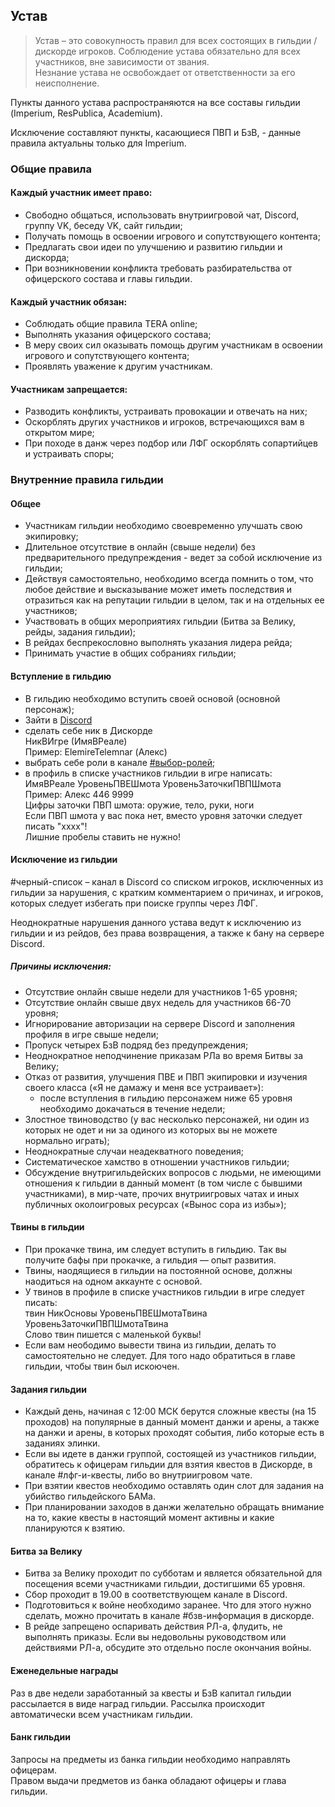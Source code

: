 ## Устав

>Устав – это совокупность правил для всех состоящих в гильдии / дискорде игроков.
>Соблюдение устава обязательно для всех участников, вне зависимости от звания.  
>Незнание устава не освобождает от ответственности за его неисполнение.

Пункты данного устава распространяются на все составы гильдии (Imperium, ResPublica, Academium).

Исключение составляют пункты, касающиеся ПВП и БзВ, - данные правила актуальны только для Imperium.

### Общие правила

#### Каждый участник имеет право:
* Свободно общаться, использовать внутриигровой чат, Discord, группу VK, беседу VK, сайт гильдии;
* Получать помощь в освоении игрового и сопутствующего контента;
* Предлагать свои идеи по улучшению и развитию гильдии и дискорда;
* При возникновении конфликта требовать разбирательства от офицерского состава и главы гильдии.

#### Каждый участник обязан:
* Соблюдать общие правила TERA online;
* Выполнять указания офицерского состава;
* В меру своих сил оказывать помощь другим участникам в освоении игрового и сопутствующего контента;
* Проявлять уважение к другим участникам.

#### Участникам запрещается:
* Разводить конфликты, устраивать провокации и отвечать на них;
* Оскорблять других участников и игроков, встречающихся вам в открытом мире;
* При походе в данж через подбор или ЛФГ оскорблять сопартийцев и устраивать споры;

### Внутренние правила гильдии
#### Общее
* Участникам гильдии необходимо своевременно улучшать свою экипировку;
* Длительное отсутствие в онлайн (свыше недели) без предварительного предупреждения - ведет за собой исключение из гильдии;
* Действуя самостоятельно, необходимо всегда помнить о том, что любое действие и высказывание может иметь последствия и отразиться как на репутации гильдии в целом, так и на отдельных ее участников;
* Участвовать в общих мероприятиях гильдии (Битва за Велику, рейды, задания гильдии);
* В рейдах беспрекословно выполнять указания лидера рейда;
* Принимать участие в общих собраниях гильдии;

#### Вступление в гильдию
* В гильдию необходимо вступить своей основой (основной персонаж); 
* Зайти в [Discord](https://discord.gg/TUdNyDu) 
* сделать себе ник в Дискорде  
НикВИгре (ИмяВРеале)  
Пример: ElemireTelemnar (Алекс)
* выбрать себе роли в канале [#выбор-ролей](https://discordapp.com/channels/314079806884937729/498216706313814016/502489713350017024);
* в профиль в списке участников гильдии в игре написать:  
ИмяВРеале УровеньПВЕШмота УровеньЗаточкиПВПШмота  
Пример: Алекс 446 9999  
Цифры заточки ПВП шмота: оружие, тело, руки, ноги  
Если ПВП шмота у вас пока нет, вместо уровня заточки следует писать "хххх"!  
Лишние пробелы ставить не нужно!  

#### Исключение из гильдии

#черный-список – канал в Discord со списком игроков, исключенных из гильдии за нарушения, с кратким комментарием о причинах, и игроков, которых следует избегать при поиске группы через ЛФГ.

Неоднократные нарушения данного устава ведут к исключению из гильдии и из рейдов, без права возвращения, а также к бану на сервере Discord.

##### Причины исключения:

* Отсутствие онлайн свыше недели для участников 1-65 уровня;
* Отсутствие онлайн свыше двух недель для участников 66-70 уровня;
* Игнорирование авторизации на сервере Discord и заполнения профиля в игре свыше недели;
* Пропуск четырех БзВ подряд без предупреждения;
* Неоднократное неподчинение приказам РЛа во время Битвы за Велику;
* Отказ от развития, улучшения ПВЕ и ПВП экипировки и изучения своего класса («Я не дамажу и меня все устраивает»):
  * после вступления в гильдию персонажем ниже 65 уровня необходимо докачаться в течение недели;
* Злостное твиноводство (у вас несколько персонажей, ни один из которых не одет и ни за одиного из которых вы не можете нормально играть);
* Неоднократные случаи неадекватного поведения;
* Систематическое хамство в отношении участников гильдии;
* Обсуждение внутригильдейских вопросов с людьми, не имеющими отношения к гильдии в данный момент (в том числе с бывшими участниками), в мир-чате, прочих внутриигровых чатах и иных публичных околоигровых ресурсах («Вынос сора из избы»);

#### Твины в гильдии
* При прокачке твина, им следует вступить в гильдию. Так вы получите бафы при прокачке, а гильдия — опыт развития.
* Твины, наодящиеся в гильдии на постоянной основе, должны наодиться на одном аккаунте с основой.
* У твинов в профиле в списке участников гильдии в игре следует писать:  
твин НикОсновы УровеньПВЕШмотаТвина УровеньЗаточкиПВПШмотаТвина  
Слово твин пишется с маленькой буквы!  
* Если вам неободимо вывести твина из гильдии, делать то самостоятельно не следует. Для того надо обратиться в главе гильдии, чтобы твин был искоючен.

#### Задания гильдии
* Каждый день, начиная с 12:00 МСК берутся сложные квесты (на 15 проходов) на популярные в данный момент данжи и арены, а также на данжи и арены, в которых проходят события, либо которые есть в заданиях элинки.
* Если вы идете в данжи группой, состоящей из участников гильдии, обратитесь к офицерам гильдии для взятия квестов в Дискорде, в канале #лфг-и-квесты, либо во внутриигровом чате.
* При взятии квестов необходимо оставлять один слот для задания на убийство гильдейского БАМа.
* При планировании заходов в данжи желательно обращать внимание на то, какие квесты в настоящий момент активны и какие планируются к взятию.

#### Битва за Велику
* Битва за Велику проходит по субботам и является обязательной для посещения всеми участниками гильдии, достигшими 65 уровня.
* Сбор проходит в 19.00 в соответствующем канале в Discord.
* Подготовиться к войне необходимо заранее. Что для этого нужно сделать, можно прочитать в канале #бзв-информация в дискорде.
* В рейде запрещено оспаривать действия РЛ-а, флудить, не выполнять приказы. Если вы недовольны руководством или действиями РЛ-а, обсудите это отдельно после окончания войны.

#### Еженедельные награды
Раз в две недели заработанный за квесты и БзВ капитал гильдии рассылается в виде наград гильдии.
Рассылка происходит автоматически всем участникам гильдии.

#### Банк гильдии
Запросы на предметы из банка гильдии необходимо направлять офицерам.  
Правом выдачи предметов из банка обладают офицеры и глава гильдии.
